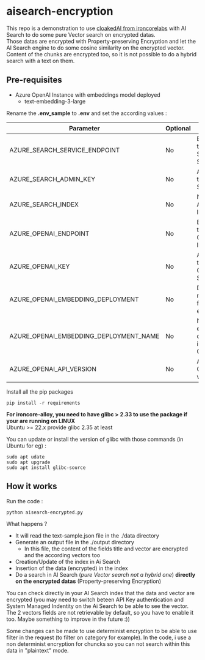 # aisearch-encryption

This repo is a demonstration to use [cloakedAI from ironcorelabs](https://ironcorelabs.com/products/cloaked-ai/) with AI Search to do some pure Vector search on encrypted datas.  
Those datas are encrypted with Property-preserving Encryption and let the AI Search engine to do some cosine similarity on the encrypted vector.  
Content of the chunks are encrypted too, so it is not possible to do a hybrid search with a text on them.  

## Pre-requisites

* Azure OpenAI Instance with embeddings model deployed
  * text-embedding-3-large

Rename the **.env_sample** to **.env** and set the according values : 

| Parameter | Optional | Note |
| --- | --- | ------------- |
|AZURE_SEARCH_SERVICE_ENDPOINT|No|Endpoint of the AI Search Service|
|AZURE_SEARCH_ADMIN_KEY|No|Api Key of the AI Search| 
|AZURE_SEARCH_INDEX|No|Name of the AI Search Index|
|AZURE_OPENAI_ENDPOINT|No|Endpoint of the Azure OpenAI Instance|
|AZURE_OPENAI_KEY|No|Api Key of the Azure OpenAI Service|
|AZURE_OPENAI_EMBEDDING_DEPLOYMENT|No|Deployment model used for embeddings|
|AZURE_OPENAI_EMBEDDING_DEPLOYMENT_NAME|No|Name of the embeddings deployment in Azure OpenAI|
|AZURE_OPENAI_API_VERSION|No|Azure OpenAI API version|

Install all the pip packages

    pip install -r requirements

**For ironcore-alloy, you need to have glibc > 2.33 to use the package if your are running on LINUX**  
Ubuntu >= 22.x provide glibc 2.35 at least

You can update or install the version of glibc with those commands (in Ubuntu for eg) : 

    sudo apt udate
    sudo apt upgrade
    sudo apt install glibc-source

## How it works

Run the code :

    python aisearch-encrypted.py

What happens ?

* It will read the text-sample.json file in the ./data directory
* Generate an output file in the ./output directory
  * In this file, the content of the fields title and vector are encrypted and the according vectors too
* Creation/Update of the index in Ai Search
* Insertion of the data (encrypted) in the index
* Do a search in AI Search (*pure Vector search not a hybrid one*) **directly on the encrypted datas** (Property-preserving Encryption)

You can check directly in your AI Search index that the data and vector are encrypted (you may need to switch beteen API Key authentication and System Managed Indentity on the Ai Search to be able to see the vector. The 2 vectors fields are not retrievable by default, so you have to enable it too. Maybe something to improve in the future :))

Some changes can be made to use determinist encryption to be able to use filter in the request (to filter on category for example). In the code, i use a non determinist encryption for chuncks so you can not search within this data in "plaintext" mode.





